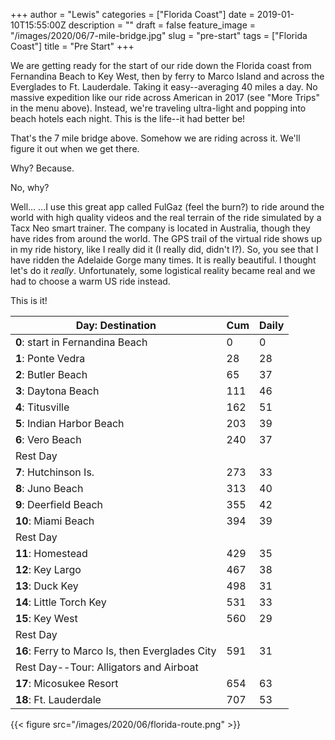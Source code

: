 +++
author = "Lewis"
categories = ["Florida Coast"]
date = 2019-01-10T15:55:00Z
description = ""
draft = false
feature_image = "/images/2020/06/7-mile-bridge.jpg"
slug = "pre-start"
tags = ["Florida Coast"]
title = "Pre Start"
+++


We are getting ready for the start of our ride down the Florida coast from Fernandina Beach to Key West, then by ferry to Marco Island and across the Everglades to Ft. Lauderdale.  Taking it easy--averaging 40 miles a day. No massive expedition like our ride across American in 2017 (see "More Trips" in the menu above). Instead, we're traveling ultra-light and popping into beach hotels each night. This is the life--it had better be!

That's the 7 mile bridge above.  Somehow we are riding across it. We'll figure it out when we get there.

Why? Because.

No, why?

Well... ...I use this great app called FulGaz (feel the burn?) to ride around the world with high quality videos and the real terrain of the ride simulated by a Tacx Neo smart trainer. The company is located in Australia, though they have rides from around the world. The GPS trail of the virtual ride shows up in my ride history, like I really did it (I really did, didn't I?). So, you see that I have ridden the Adelaide Gorge many times.  It is really beautiful.  I thought let's do it _really_. Unfortunately, some logistical reality became real and we had to choose a warm US ride instead.

This is it!

| **Day**: Destination                              |Cum   |Daily |
| ------------------------------------------------- | ---- | ---- |
| **0**: start in Fernandina Beach                  | 0    | 0    |
| **1**: Ponte Vedra                                | 28   | 28   |
| **2**: Butler Beach                               | 65   | 37   |
| **3**: Daytona Beach                              | 111  | 46   |
| **4**: Titusville                                 | 162  | 51   |
| **5**: Indian Harbor   Beach                      | 203  | 39   |
| **6**: Vero Beach                                 | 240  | 37   |
| Rest Day                                          |      |      |
| **7**: Hutchinson Is.                             | 273  | 33   |
| **8**: Juno Beach                                 | 313  | 40   |
| **9**: Deerfield   Beach                          | 355  | 42   |
| **10**: Miami Beach                               | 394  | 39   |
| Rest Day                                          |      |      |
| **11**: Homestead                                 | 429  | 35   |
| **12**: Key Largo                                 | 467  | 38   |
| **13**: Duck Key                                  | 498  | 31   |
| **14**: Little Torch   Key                        | 531  | 33   |
| **15**: Key West                                  | 560  | 29   |
| Rest Day                                          |      |      |
| **16**: Ferry to   Marco Is, then Everglades City | 591  | 31   |
| Rest Day--Tour:  Alligators and Airboat           |      |      |
| **17**: Micosukee Resort                          | 654  | 63   |
| **18**: Ft.   Lauderdale                          | 707  | 53   |

{{< figure src="/images/2020/06/florida-route.png" >}}



